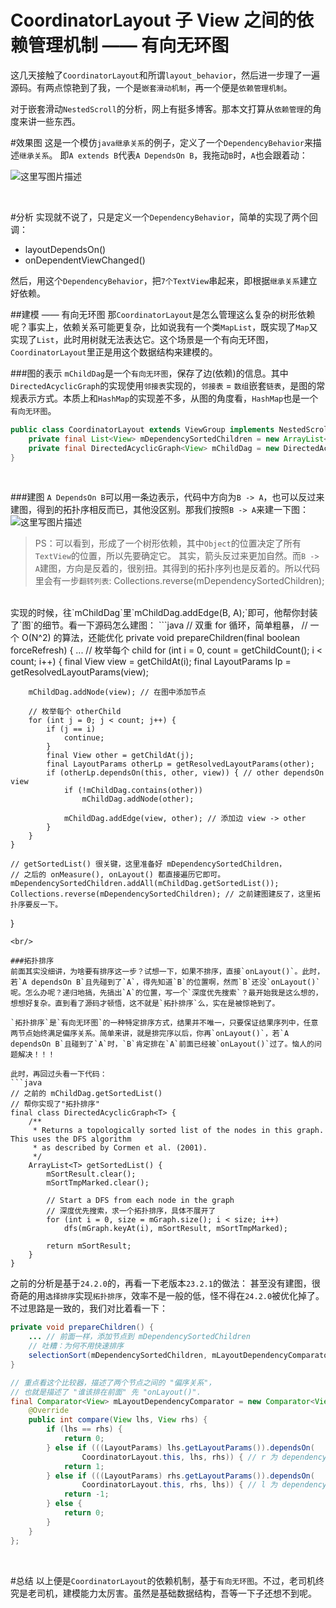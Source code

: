 # CoordinatorLayout 子 View 之间的依赖管理机制 —— 有向无环图
这几天接触了`CoordinatorLayout`和所谓`layout_behavior`，然后进一步理了一遍源码。有两点惊艳到了我，一个是`嵌套滑动机制`，再一个便是`依赖管理机制`。

对于嵌套滑动`NestedScroll`的分析，网上有挺多博客。那本文打算从`依赖管理`的角度来讲一些东西。
<br/>

#效果图
这是一个模仿`java继承关系`的例子，定义了一个`DependencyBehavior`来描述`继承关系`。
即`A extends B`代表`A DependsOn B`，我拖动`B`时，`A`也会跟着动：

![这里写图片描述](http://img.blog.csdn.net/20161220003827139?watermark/2/text/aHR0cDovL2Jsb2cuY3Nkbi5uZXQvYTE1MzYxNDEzMQ==/font/5a6L5L2T/fontsize/400/fill/I0JBQkFCMA==/dissolve/70/gravity/SouthEast)

<br/>

#分析
实现就不说了，只是定义一个`DependencyBehavior`，简单的实现了两个回调：

- layoutDependsOn()
- onDependentViewChanged()

然后，用这个`DependencyBehavior`，把`7个TextView`串起来，即根据`继承关系`建立好依赖。
<br/>

##建模 —— 有向无环图
那`CoordinatorLayout`是怎么管理这么复杂的树形依赖呢？事实上，依赖关系可能更复杂，比如说我有一个类`MapList`，既实现了`Map`又实现了`List`，此时用树就无法表达它。这个场景是一个有向无环图，`CoordinatorLayout`里正是用这个数据结构来建模的。
<br/>

###图的表示
`mChildDag`是一个`有向无环图`，保存了边(依赖)的信息。其中 `DirectedAcyclicGraph`的实现使用`邻接表`实现的，`邻接表` = `数组`嵌套`链表`，是图的常规表示方式。本质上和`HashMap`的实现差不多，从图的角度看，`HashMap`也是一个`有向无环图`。

```java
public class CoordinatorLayout extends ViewGroup implements NestedScrollingParent {
    private final List<View> mDependencySortedChildren = new ArrayList<>(); // 所有子节点
    private final DirectedAcyclicGraph<View> mChildDag = new DirectedAcyclicGraph<>(); // 有向无环图, 保存了边(依赖)的信息
}
```
<br/>

###建图
`A DependsOn B`可以用一条边表示，代码中方向为`B -> A`，也可以反过来建图，得到的拓扑序相反而已，其他没区别。那我们按照`B -> A`来建一下图：
![这里写图片描述](http://img.blog.csdn.net/20161220074425003?watermark/2/text/aHR0cDovL2Jsb2cuY3Nkbi5uZXQvYTE1MzYxNDEzMQ==/font/5a6L5L2T/fontsize/400/fill/I0JBQkFCMA==/dissolve/70/gravity/SouthEast)
>PS：可以看到，形成了一个树形依赖，其中`Object`的位置决定了所有`TextView`的位置，所以先要确定它。
>其实，箭头反过来更加自然。而`B -> A`建图，方向是反着的，很别扭。其得到的拓扑序列也是反着的。所以代码里会有一步`翻转列表`: 
>Collections.reverse(mDependencySortedChildren);

<br/>
实现的时候，往`mChildDag`里`mChildDag.addEdge(B, A);`即可，他帮你封装了`图`的细节。看一下源码怎么建图：
```java
// 双重 for 循环，简单粗暴，
// 一个 O(N^2) 的算法，还能优化
private void prepareChildren(final boolean forceRefresh) {
    ...
    // 枚举每个 child
    for (int i = 0, count = getChildCount(); i < count; i++) {
        final View view = getChildAt(i);
        final LayoutParams lp = getResolvedLayoutParams(view);

        mChildDag.addNode(view); // 在图中添加节点

        // 枚举每个 otherChild
        for (int j = 0; j < count; j++) {
            if (j == i) 
                continue;
            } 
            final View other = getChildAt(j);
            final LayoutParams otherLp = getResolvedLayoutParams(other);
            if (otherLp.dependsOn(this, other, view)) { // other dependsOn view
                if (!mChildDag.contains(other)) 
                    mChildDag.addNode(other);

                mChildDag.addEdge(view, other); // 添加边 view -> other
            }
        }
    }
    
    // getSortedList() 很关键，这里准备好 mDependencySortedChildren，
    // 之后的 onMeasure(), onLayout() 都直接遍历它即可。
    mDependencySortedChildren.addAll(mChildDag.getSortedList());
    Collections.reverse(mDependencySortedChildren); // 之前建图建反了，这里拓扑序要反一下。
}
```
<br/>

###拓扑排序
前面其实没细讲，为啥要有排序这一步？试想一下，如果不排序，直接`onLayout()`。此时，若`A dependsOn B`且先碰到了`A`，得先知道`B`的位置啊，然而`B`还没`onLayout()`呢。怎么办呢？递归地搞，先搞出`A`的位置，写一个`深度优先搜索`？最开始我是这么想的，想想好复杂。直到看了源码才顿悟，这不就是`拓扑排序`么，实在是被惊艳到了。

`拓扑排序`是`有向无环图`的一种特定排序方式，结果并不唯一，只要保证结果序列中，任意两节点始终满足偏序关系。简单来讲，就是排完序以后，你再`onLayout()`，若`A dependsOn B`且碰到了`A`时，`B`肯定排在`A`前面已经被`onLayout()`过了。恼人的问题解决！！！

此时，再回过头看一下代码：
```java
// 之前的 mChildDag.getSortedList()
// 帮你实现了"拓扑排序"
final class DirectedAcyclicGraph<T> {
    /**
     * Returns a topologically sorted list of the nodes in this graph. This uses the DFS algorithm
     * as described by Cormen et al. (2001). 
     */
    ArrayList<T> getSortedList() {
        mSortResult.clear();
        mSortTmpMarked.clear();

        // Start a DFS from each node in the graph
        // 深度优先搜索，求一个拓扑排序，具体不展开了
        for (int i = 0, size = mGraph.size(); i < size; i++) 
            dfs(mGraph.keyAt(i), mSortResult, mSortTmpMarked);

        return mSortResult;
    }
}
```

之前的分析是基于`24.2.0`的，再看一下老版本`23.2.1`的做法：
甚至没有建图，很奇葩的用`选择排序`实现`拓扑排序`，效率不是一般的低，怪不得在`24.2.0`被优化掉了。不过思路是一致的，我们对比着看一下：
```java
private void prepareChildren() {
    ... // 前面一样，添加节点到 mDependencySortedChildren
    // 吐糟：为何不用快速排序
    selectionSort(mDependencySortedChildren, mLayoutDependencyComparator); // 选择排序
}

// 重点看这个比较器，描述了两个节点之间的 "偏序关系"，
// 也就是描述了 "谁该排在前面" 先 "onLayout()".
final Comparator<View> mLayoutDependencyComparator = new Comparator<View>() {
    @Override
    public int compare(View lhs, View rhs) {
        if (lhs == rhs) {
            return 0;
        } else if (((LayoutParams) lhs.getLayoutParams()).dependsOn(
                CoordinatorLayout.this, lhs, rhs)) { // r 为 dependency, 得排在前面，需要交换一下 
            return 1;
        } else if (((LayoutParams) rhs.getLayoutParams()).dependsOn(
                CoordinatorLayout.this, rhs, lhs)) { // l 为 dependency, 已经排在前面，不需要交换
            return -1;
        } else {
            return 0;
        }
    }
};
```
<br/>

#总结
以上便是`CoordinatorLayout`的依赖机制，基于`有向无环图`。不过，老司机终究是老司机，建模能力太厉害。虽然是基础数据结构，吾等一下子还想不到呢。
